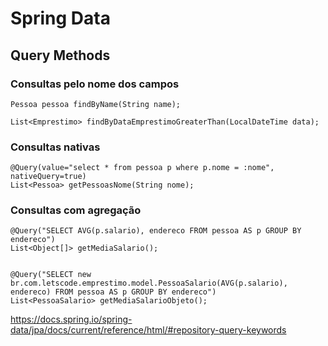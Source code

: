 # Spring Data

## Query Methods

### Consultas pelo nome dos campos

    Pessoa pessoa findByName(String name);
  
    List<Emprestimo> findByDataEmprestimoGreaterThan(LocalDateTime data);


### Consultas nativas
  
  
    @Query(value="select * from pessoa p where p.nome = :nome", nativeQuery=true)
    List<Pessoa> getPessoasNome(String nome);

### Consultas com agregação


    @Query("SELECT AVG(p.salario), endereco FROM pessoa AS p GROUP BY endereco")
    List<Object[]> getMediaSalario();


    @Query("SELECT new br.com.letscode.emprestimo.model.PessoaSalario(AVG(p.salario), endereco) FROM pessoa AS p GROUP BY endereco")
    List<PessoaSalario> getMediaSalarioObjeto();


https://docs.spring.io/spring-data/jpa/docs/current/reference/html/#repository-query-keywords
